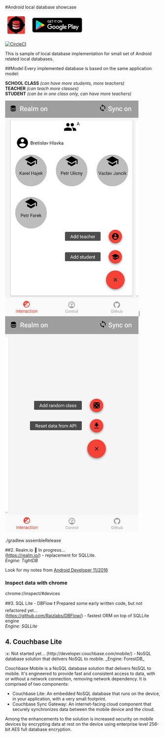 #Android local database showcase

![DbShowcase](./mobile/src/main/res/mipmap-hdpi/ic_launcher.png "DbShowcase") <a href="https://play.google.com/store/apps/details?id=cz.koto.misak.dbshowcase.android"><img src="./extras/banner/google-play-badge.png" height="72"/></a>

[![CircleCI](https://circleci.com/gh/kotomisak/db-showcase-android/tree/develop.svg?style=shield)](https://circleci.com/gh/kotomisak/db-showcase-android/tree/develop)


This is sample of local database implementation for small set of Android related local databases.

##Model
Every implemented database is based on the same application model:  

**SCHOOL CLASS** _(can have more students, more teachers)_  
**TEACHER** _(can teach more classes)_  
**STUDENT** _(can be in one class only, can have more teachers)_  

![ModelIllustration](./extras/screens/scr_showcase_dbflow_int1.png "ModelIllustration")| ![ModelIllustration](./extras/screens/scr_showcase_dbflow_int2.png "ModelIllustration")

./gradlew assembleRelease

<!--**Couchbase Lite** (http://developer.couchbase.com/mobile/) - a lightweight embedded NoSQL database engine for Android with the built-in ability to sync to Couchbase Server.  
-->
##2. Realm.io
:large_orange_diamond: In progress...  
(https://realm.io/) - replacement for SQLLite.   
_Engine: TightDB_

Look for my notes from [Android Developer 11/2016](./extras/talks/realm.meetup.11-2016.pdf)

### Inspect data with chrome
chrome://inspect/#devices

##3. SQL Lite - DBFlow
:heavy_exclamation_mark: Prepared some early written code, but not refactored yet...  
(https://github.com/Raizlabs/DBFlow/) - fastest ORM on top of SQLLite engine  
_Engine: SQLLite_  



<h2>4. Couchbase Lite</h2>
:x: Not started yet...  
(http://developer.couchbase.com/mobile/) - NoSQL database solution that delivers NoSQL to mobile.   
_Engine: ForestDB_  

Couchbase Mobile is a NoSQL database solution that delivers NoSQL to mobile. 
It's engineered to provide fast and consistent access to data, 
with or without a network connection, removing network dependency. 
It is comprised of two components:

* Couchbase Lite: An embedded NoSQL database that runs on the device, in your application, with a very small footprint.
* Couchbase Sync Gateway: An internet-facing cloud component that securely synchronizes data between the mobile device and the cloud.

Among the enhancements to the solution is increased security on mobile devices 
by encrypting data at rest on the device using enterprise level 256-bit AES full database encryption. 

